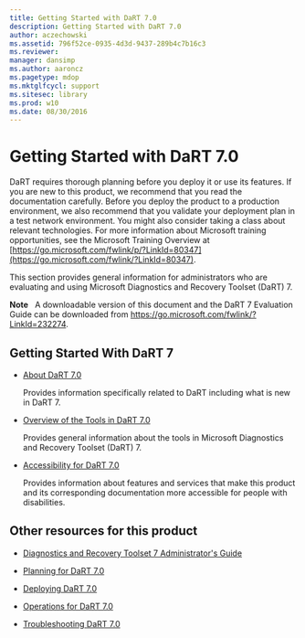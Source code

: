 ```yaml
---
title: Getting Started with DaRT 7.0
description: Getting Started with DaRT 7.0
author: aczechowski
ms.assetid: 796f52ce-0935-4d3d-9437-289b4c7b16c3
ms.reviewer: 
manager: dansimp
ms.author: aaroncz
ms.pagetype: mdop
ms.mktglfcycl: support
ms.sitesec: library
ms.prod: w10
ms.date: 08/30/2016
---
```



# Getting Started with DaRT 7.0


DaRT requires thorough planning before you deploy it or use its features. If you are new to this product, we recommend that you read the documentation carefully. Before you deploy the product to a production environment, we also recommend that you validate your deployment plan in a test network environment. You might also consider taking a class about relevant technologies. For more information about Microsoft training opportunities, see the Microsoft Training Overview at [https://go.microsoft.com/fwlink/p/?LinkId=80347](https://go.microsoft.com/fwlink/?LinkId=80347).

This section provides general information for administrators who are evaluating and using Microsoft Diagnostics and Recovery Toolset (DaRT) 7.

**Note**  
A downloadable version of this document and the DaRT 7 Evaluation Guide can be downloaded from <https://go.microsoft.com/fwlink/?LinkId=232274>.

 

## Getting Started With DaRT 7


-   [About DaRT 7.0](about-dart-70-new-ia.md)

    Provides information specifically related to DaRT including what is new in DaRT 7.

-   [Overview of the Tools in DaRT 7.0](overview-of-the-tools-in-dart-70-new-ia.md)

    Provides general information about the tools in Microsoft Diagnostics and Recovery Toolset (DaRT) 7.

-   [Accessibility for DaRT 7.0](accessibility-for-dart-70.md)

    Provides information about features and services that make this product and its corresponding documentation more accessible for people with disabilities.

## <a href="" id="other-resources-for-this-product-"></a>Other resources for this product


-   [Diagnostics and Recovery Toolset 7 Administrator's Guide](index.md)

-   [Planning for DaRT 7.0](planning-for-dart-70-new-ia.md)

-   [Deploying DaRT 7.0](deploying-dart-70-new-ia.md)

-   [Operations for DaRT 7.0](operations-for-dart-70-new-ia.md)

-   [Troubleshooting DaRT 7.0](troubleshooting-dart-70-new-ia.md)

 

 





